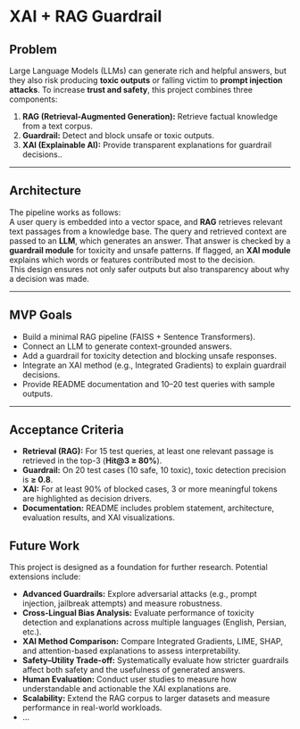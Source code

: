 # XAI + RAG Guardrail

## Problem
Large Language Models (LLMs) can generate rich and helpful answers, but they also risk producing **toxic outputs** or falling victim to **prompt injection attacks**. To increase **trust and safety**, this project combines three components:
1. **RAG (Retrieval-Augmented Generation):** Retrieve factual knowledge from a text corpus.  
2. **Guardrail:** Detect and block unsafe or toxic outputs.  
3. **XAI (Explainable AI):** Provide transparent explanations for guardrail decisions..   

---

## Architecture
The pipeline works as follows:  
A user query is embedded into a vector space, and **RAG** retrieves relevant text passages from a knowledge base. The query and retrieved context are passed to an **LLM**, which generates an answer. That answer is checked by a **guardrail module** for toxicity and unsafe patterns. If flagged, an **XAI module** explains which words or features contributed most to the decision.  
This design ensures not only safer outputs but also transparency about why a decision was made.  

---

## MVP Goals
- Build a minimal RAG pipeline (FAISS + Sentence Transformers).  
- Connect an LLM to generate context-grounded answers.  
- Add a guardrail for toxicity detection and blocking unsafe responses.  
- Integrate an XAI method (e.g., Integrated Gradients) to explain guardrail decisions.  
- Provide README documentation and 10–20 test queries with sample outputs.  

---

## Acceptance Criteria
- **Retrieval (RAG):** For 15 test queries, at least one relevant passage is retrieved in the top-3 (**Hit@3 ≥ 80%**).  
- **Guardrail:** On 20 test cases (10 safe, 10 toxic), toxic detection precision is **≥ 0.8**.  
- **XAI:** For at least 90% of blocked cases, 3 or more meaningful tokens are highlighted as decision drivers.  
- **Documentation:** README includes problem statement, architecture, evaluation results, and XAI visualizations.

## Future Work
This project is designed as a foundation for further research. Potential extensions include:  

- **Advanced Guardrails:** Explore adversarial attacks (e.g., prompt injection, jailbreak attempts) and measure robustness.  
- **Cross-Lingual Bias Analysis:** Evaluate performance of toxicity detection and explanations across multiple languages (English, Persian, etc.).  
- **XAI Method Comparison:** Compare Integrated Gradients, LIME, SHAP, and attention-based explanations to assess interpretability.  
- **Safety–Utility Trade-off:** Systematically evaluate how stricter guardrails affect both safety and the usefulness of generated answers.  
- **Human Evaluation:** Conduct user studies to measure how understandable and actionable the XAI explanations are.  
- **Scalability:** Extend the RAG corpus to larger datasets and measure performance in real-world workloads.
- ...

